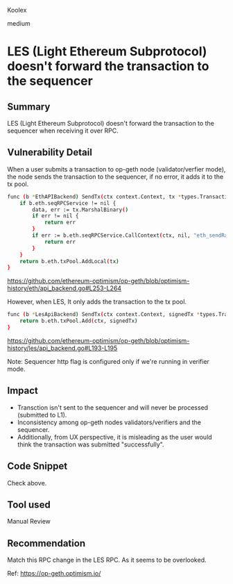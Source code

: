 Koolex

medium

# LES (Light Ethereum Subprotocol) doesn't forward the transaction to the sequencer

## Summary
LES (Light Ethereum Subprotocol) doesn't forward the transaction to the sequencer when receiving it over RPC.

## Vulnerability Detail
When a user submits a transaction to op-geth node (validator/verfier mode), the node sends the transaction to the sequencer, if no error, it adds it to the tx pool.

```sh
func (b *EthAPIBackend) SendTx(ctx context.Context, tx *types.Transaction) error {
	if b.eth.seqRPCService != nil {
		data, err := tx.MarshalBinary()
		if err != nil {
			return err
		}
		if err := b.eth.seqRPCService.CallContext(ctx, nil, "eth_sendRawTransaction", hexutil.Encode(data)); err != nil {
			return err
		}
	}
	return b.eth.txPool.AddLocal(tx)
}
```

https://github.com/ethereum-optimism/op-geth/blob/optimism-history/eth/api_backend.go#L253-L264


However, when LES, It only adds the transaction to the tx pool.

```sh
func (b *LesApiBackend) SendTx(ctx context.Context, signedTx *types.Transaction) error {
	return b.eth.txPool.Add(ctx, signedTx)
}
```

https://github.com/ethereum-optimism/op-geth/blob/optimism-history/les/api_backend.go#L193-L195


Note: Sequencer http flag is configured only if we're running in verifier mode.

## Impact
- Transction isn't sent to the sequencer and will never be processed (submitted to L1).
- Inconsistency among op-geth nodes validators/verifiers and the sequencer.
- Additionally, from UX perspective, it is misleading as the user would think the transaction was submitted "successfully".

## Code Snippet
Check above.

## Tool used

Manual Review

## Recommendation
Match this RPC change in the LES RPC. As it seems to be overlooked.

Ref:
https://op-geth.optimism.io/
